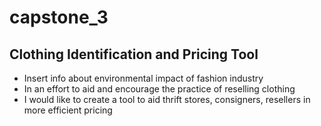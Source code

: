 # capstone_3

## Clothing Identification and Pricing Tool

* Insert info about environmental impact of fashion industry
* In an effort to aid and encourage the practice of reselling clothing
* I would like to create a tool to aid thrift stores, consigners, resellers in more efficient pricing
